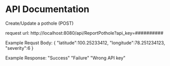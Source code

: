 API Documentation
=================

Create/Update a pothole (POST)

request url: http://localhost:8080/api/ReportPothole?api_key=##########

Example Requst Body:
{
"latitude":100.25233412,
"longitude":78.251234123,
"severity":6
}

Example Response:
"Success"
"Failure"
"Wrong API key"
